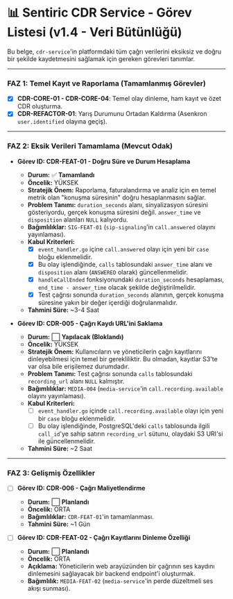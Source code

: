 # 📊 Sentiric CDR Service - Görev Listesi (v1.4 - Veri Bütünlüğü)

Bu belge, `cdr-service`'in platformdaki tüm çağrı verilerini eksiksiz ve doğru bir şekilde kaydetmesini sağlamak için gereken görevleri tanımlar.

---

### **FAZ 1: Temel Kayıt ve Raporlama (Tamamlanmış Görevler)**
*   [x] **CDR-CORE-01 - CDR-CORE-04**: Temel olay dinleme, ham kayıt ve özet CDR oluşturma.
*   [x] **CDR-REFACTOR-01**: Yarış Durumunu Ortadan Kaldırma (Asenkron `user.identified` olayına geçiş).

---

### **FAZ 2: Eksik Verileri Tamamlama (Mevcut Odak)**

-   **Görev ID: CDR-FEAT-01 - Doğru Süre ve Durum Hesaplama**
    -   **Durum:** ✅ **Tamamlandı**
    -   **Öncelik:** YÜKSEK
    -   **Stratejik Önem:** Raporlama, faturalandırma ve analiz için en temel metrik olan "konuşma süresinin" doğru hesaplanmasını sağlar.
    -   **Problem Tanımı:** `duration_seconds` alanı, sinyalizasyon süresini gösteriyordu, gerçek konuşma süresini değil. `answer_time` ve `disposition` alanları `NULL` kalıyordu.
    -   **Bağımlılıklar:** `SIG-FEAT-01` (`sip-signaling`'in `call.answered` olayını yayınlaması).
    -   **Kabul Kriterleri:**
        -   [x] `event_handler.go` içine `call.answered` olayı için yeni bir `case` bloğu eklenmelidir.
        -   [x] Bu olay işlendiğinde, `calls` tablosundaki `answer_time` alanı ve `disposition` alanı (`ANSWERED` olarak) güncellenmelidir.
        -   [x] `handleCallEnded` fonksiyonundaki `duration_seconds` hesaplaması, `end_time - answer_time` olacak şekilde değiştirilmelidir.
        -   [x] Test çağrısı sonunda `duration_seconds` alanının, gerçek konuşma süresine yakın bir değer içerdiği doğrulanmalıdır.
    -   **Tahmini Süre:** ~3-4 Saat

-   **Görev ID: CDR-005 - Çağrı Kaydı URL'ini Saklama**
    -   **Durum:** ⬜ **Yapılacak (Bloklandı)**
    -   **Öncelik:** YÜKSEK
    -   **Stratejik Önem:** Kullanıcıların ve yöneticilerin çağrı kayıtlarını dinleyebilmesi için temel bir gerekliliktir. Bu olmadan, kayıtlar S3'te var olsa bile erişilemez durumdadır.
    -   **Problem Tanımı:** Test çağrısı sonunda `calls` tablosundaki `recording_url` alanı `NULL` kalmıştır.
    -   **Bağımlılıklar:** `MEDIA-004` (`media-service`'in `call.recording.available` olayını yayınlaması).
    -   **Kabul Kriterleri:**
        -   [ ] `event_handler.go` içinde `call.recording.available` olayı için yeni bir `case` bloğu eklenmelidir.
        -   [ ] Bu olay işlendiğinde, PostgreSQL'deki `calls` tablosunda ilgili `call_id`'ye sahip satırın `recording_url` sütunu, olaydaki S3 URI'si ile güncellenmelidir.
    -   **Tahmini Süre:** ~2 Saat

---

### **FAZ 3: Gelişmiş Özellikler**
-   [ ] **Görev ID: CDR-006 - Çağrı Maliyetlendirme**
    -   **Durum:** ⬜ **Planlandı**
    -   **Öncelik:** ORTA
    -   **Bağımlılıklar:** `CDR-FEAT-01`'in tamamlanması.
    -   **Tahmini Süre:** ~1 Gün

-   [ ] **Görev ID: CDR-FEAT-02 - Çağrı Kayıtlarını Dinleme Özelliği**
    -   **Durum:** ⬜ **Planlandı**
    -   **Öncelik:** ORTA
    -   **Açıklama:** Yöneticilerin web arayüzünden bir çağrının ses kaydını dinlemesini sağlayacak bir backend endpoint'i oluşturmak.
    -   **Bağımlılık:** `MEDIA-FEAT-02` (`media-service`'in perde düzeltmeli ses akışı sunması).